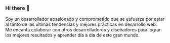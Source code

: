### Hi there 👋

Soy un desarrollador apasionado y comprometido que se esfuerza por estar al tanto de las últimas tendencias y mejores prácticas en desarrollo web. Me encanta colaborar con otros desarrolladores y diseñadores para lograr los mejores resultados y aprender dia a dia de este gran mundo.
<!--
**coxmau77/coxmau77** is a ✨ _special_ ✨ repository because its `README.md` (this file) appears on your GitHub profile.

Here are some ideas to get you started:

- 🔭 I’m currently working on ...
- 🌱 I’m currently learning ...
- 👯 I’m looking to collaborate on ...
- 🤔 I’m looking for help with ...
- 💬 Ask me about ...
- 📫 How to reach me: ...
- 😄 Pronouns: ...
- ⚡ Fun fact: ...
-->
